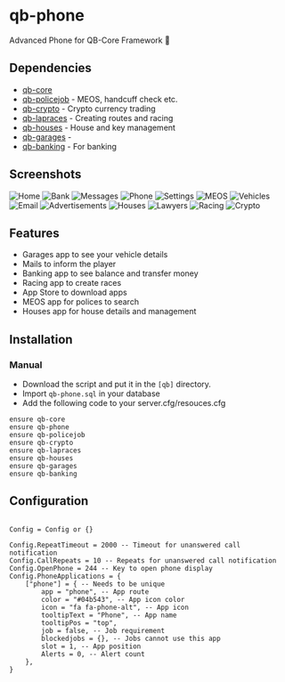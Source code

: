 # qb-phone
Advanced Phone for QB-Core Framework :iphone:

## Dependencies
- [qb-core](https://github.com/qbcore-framework/qb-core)
- [qb-policejob](https://github.com/qbcore-framework/qb-policejob) - MEOS, handcuff check etc. 
- [qb-crypto](https://github.com/qbcore-framework/qb-crypto) - Crypto currency trading 
- [qb-lapraces](https://github.com/qbcore-framework/qb-lapraces) - Creating routes and racing 
- [qb-houses](https://github.com/qbcore-framework/qb-houses) - House and key management 
- [qb-garages](https://github.com/qbcore-framework/qb-garages) - 
- [qb-banking](https://github.com/qbcore-framework/qb-banking) - For banking


## Screenshots
![Home](https://i.imgur.com/glglNdH.png)
![Bank](https://i.imgur.com/5m1STgM.png)
![Messages](https://i.imgur.com/oYHfjKd.png)
![Phone](https://i.imgur.com/qnpRzRj.png)
![Settings](https://i.imgur.com/Z9cOcWp.png)
![MEOS](https://i.imgur.com/BfES1CS.png)
![Vehicles](https://i.imgur.com/HpSM1qt.png)
![Email](https://i.imgur.com/Ai2ixMz.png)
![Advertisements](https://i.imgur.com/KOlvicw.png)
![Houses](https://i.imgur.com/B4aTGo0.png)
![Lawyers](https://i.imgur.com/nWZKCQh.png)
![Racing](https://i.imgur.com/Yif8SYn.png)
![Crypto](https://i.imgur.com/9irWkTD.png)

## Features
- Garages app to see your vehicle details
- Mails to inform the player
- Banking app to see balance and transfer money
- Racing app to create races
- App Store to download apps
- MEOS app for polices to search
- Houses app for house details and management

## Installation
### Manual
- Download the script and put it in the `[qb]` directory.
- Import `qb-phone.sql` in your database
- Add the following code to your server.cfg/resouces.cfg
```
ensure qb-core
ensure qb-phone
ensure qb-policejob
ensure qb-crypto
ensure qb-lapraces
ensure qb-houses
ensure qb-garages
ensure qb-banking
```

## Configuration
```

Config = Config or {}

Config.RepeatTimeout = 2000 -- Timeout for unanswered call notification
Config.CallRepeats = 10 -- Repeats for unanswered call notification
Config.OpenPhone = 244 -- Key to open phone display
Config.PhoneApplications = {
    ["phone"] = { -- Needs to be unique
        app = "phone", -- App route
        color = "#04b543", -- App icon color
        icon = "fa fa-phone-alt", -- App icon
        tooltipText = "Phone", -- App name
        tooltipPos = "top",
        job = false, -- Job requirement
        blockedjobs = {}, -- Jobs cannot use this app
        slot = 1, -- App position
        Alerts = 0, -- Alert count
    },
}
```
